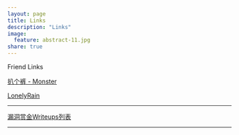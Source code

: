 ```yaml
---
layout: page
title: Links
description: "Links"
image:
  feature: abstract-11.jpg
share: true
---
```



Friend Links

[扒个裤 - Monster](http://bug.cool)

[LonelyRain](http://lonelyrain.me/)

---

[漏洞赏金Writeups列表](https://pentester.land/list-of-bug-bounty-writeups)

---
